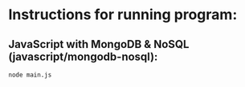 # Instructions for running program:

## JavaScript with MongoDB & NoSQL (javascript/mongodb-nosql):
```
node main.js
```
